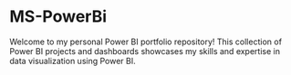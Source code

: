 # MS-PowerBi
Welcome to my personal Power BI portfolio repository! This collection of Power BI projects and dashboards showcases my skills and expertise in data visualization using Power BI.

